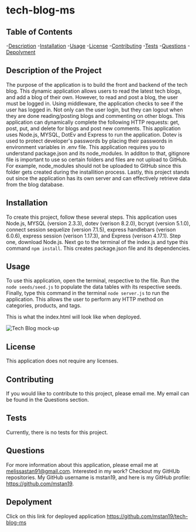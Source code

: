 # tech-blog-ms

## Table of Contents
-[Description](#description) 
-[Installation](#installation) 
-[Usage](#usage)
-[License](#license)
-[Contributing](#contributing) 
-[Tests](#tests) 
-[Questions](#questions) 
-[Depolyment](#depolyment)

## Description of the Project
The purpose of the application is to build the front and backend of the tech blog. This dynamic application allows users to read the latest tech blogs, and add a blog of their own. However, to read and post a blog, the user must be logged in. Using middleware, the application checks to see if the user has logged in. Not only can the user login, but they can logout when they are done reading/posting blogs and commenting on other blogs. This application can dynamically complete the following HTTP requests: get, post, put, and delete for blogs and post new comments. This application uses Node.js, MYSQL, DotEv and Express to run the application. Dotev is used to protect developer's passwords by placing their passwords in environment variables in .env file. This application requires you to understand package.json and its node_modules. In additon to that, gitignore file is important to use so certain folders and files are not upload to GitHub. For example, node_modules should not be uploaded to GitHub since this folder gets created during the installition process. Lastly, this project stands out since the application has its own server and can effectively retrieve data from the blog database.

## Installation
To create this project, follow these several steps. This application uses Node.js, MYSQL (version 2.3.3), dotev (verison 8.2.0), bcrypt (version 5.1.0), connect session sequelize (version 7.1.5), express handlebars (verison 6.0.6), express session (verison 1.17.3), and Express (verison 4.17.1). Step one, download Node.js. Next go to the terminal of the index.js and type this command ```npm install```. This creates package.json file and its dependencies. 


## Usage
To use this application, open the terminal, respective to the file. Run the ```node seeds/seed.js``` to populate the data tables with its respective seeds. Finally, type this command in the terminal ```node server.js``` to run the application. This allows the user to perform any HTTP method on categories, products, and tags.

This is what the index.html will look like when deployed.

![Tech Blog mock-up](./assets/images/)

## License
This application does not require any licenses.

## Contributing
If you would like to contribute to this project, please email me. My email can be found in the Questions section.

## Tests
Currently, there is no tests for this project.

## Questions

For more information about this application, please email me at melissastan91@gmail.com. Interested in my work? Checkout my GitHUb repositories. My GitHub username is mstan19, and here is my GitHub profile: https://github.com/mstan19.

## Depolyment
Click on this link for deployed application
https://github.com/mstan19/tech-blog-ms
